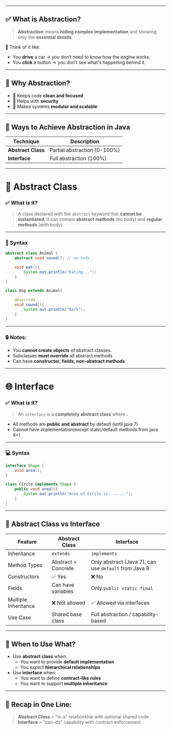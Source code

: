 
---
## ✅ What is Abstraction?

> **Abstraction** means **hiding complex implementation** and showing only the **essential details**.

🧠 Think of it like:
- You **drive** a car -> you don't need to know how the engine works.
- You **click** a button -> you don't see what's happening behind it.

---
## 🔹 Why Abstraction?

- 🧼 Keeps code **clean and focused**
- 🔐 Helps with **security**
- 🧱 Makes systems **modular and scalable**
---
## 🔸 Ways to Achieve Abstraction in Java

| Technique          | Description                  |
| ------------------ | ---------------------------- |
| **Abstract Class** | Partial abstraction (0-100%) |
| **Interface**      | Full abstraction (100%)      |

---
# 📘 Abstract Class

### ✅ What is it?

> A class declared with the `abstract` keyword that **cannot be instantiated**.
> It can contain **abstract methods** (no body) and **regular methods** (with body).

---
### 🧱 Syntax

```java
abstract class Animal {
	abstract void sound(); // no body

	void eat(){
		System.out.println("Eating...");
	}
}
```

```java
class Dog extends Animal{

	@Override
	void sound(){
		System.out.println("Bark");
	}
}
```

---
### 🔒 Notes:
- You **cannot create objects** of abstract classes.
- Subclasses **must override** all abstract methods
- Can have **constructor, fields, non-abstract methods**
----
# 🌐 Interface

### ✅ What is it?

> An `interface` is a **completely abstract class** where :

- All methods are **public and abstract** by default (until java 7)
- Cannot have implementation(except static/default methods from java 8+)
---
### 💻 Syntax

```java
interface Shape {
	void area();
}
```

```java
class Circle implements Shape {
	public void area(){
		System.out.println("Area of Circle is: ......");	
	}
}
```
---
## 🔄 Abstract Class vs Interface

|Feature|Abstract Class|Interface|
|---|---|---|
|Inheritance|`extends`|`implements`|
|Method Types|Abstract + Concrete|Only abstract (Java 7), can use `default` from Java 8|
|Constructors|✅ Yes|❌ No|
|Fields|Can have variables|Only `public static final`|
|Multiple Inheritance|❌ Not allowed|✅ Allowed via interfaces|
|Use Case|Shared base class|Full abstraction / capability-based|

----
## 🧠 When to Use What?

- Use **abstract class** when:
	- You want to provide **default implementation**
	- You expect **hierarchical relationships**
- Use **interface** when:
	- You want to define **contract-like rules**
	- You want to support **multiple inheritance**
---
## 📌 Recap in One Line:
> **Abstract Class** = "is-a" relationship with optional shared code
> **Interface** = "can-do" capability with contract enforcement
